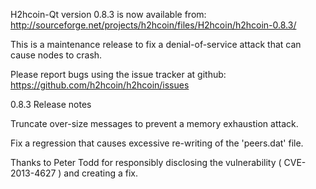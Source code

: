 H2hcoin-Qt version 0.8.3 is now available from:
  http://sourceforge.net/projects/h2hcoin/files/H2hcoin/h2hcoin-0.8.3/

This is a maintenance release to fix a denial-of-service attack that
can cause nodes to crash.

Please report bugs using the issue tracker at github:
  https://github.com/h2hcoin/h2hcoin/issues

0.8.3 Release notes

Truncate over-size messages to prevent a memory exhaustion attack.

Fix a regression that causes excessive re-writing of the 'peers.dat' file.


Thanks to Peter Todd for responsibly disclosing the vulnerability
( CVE-2013-4627 ) and creating a fix.
